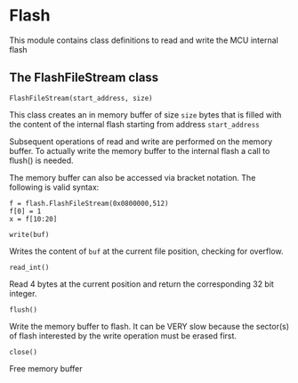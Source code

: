 # Flash

This module contains class definitions to read and write the MCU internal flash

## The FlashFileStream class


`FlashFileStream(start_address, size)`

This class creates an in memory buffer of size ```size``` bytes that is filled with the content
of the internal flash starting from address ```start_address```

Subsequent operations of read and write are performed on the memory buffer. To actually write the memory buffer
to the internal flash a call to flush() is needed.

The memory buffer can also be accessed via bracket notation. The following is valid syntax:

```
f = flash.FlashFileStream(0x0800000,512)
f[0] = 1
x = f[10:20]
```


`write(buf)`

Writes the content of ```buf``` at the current file position, checking for overflow.


`read_int()`

Read 4 bytes at the current position and return the corresponding 32 bit integer.


`flush()`

Write the memory buffer to flash. It can be VERY slow because the sector(s) of flash interested by the write operation must be erased first.


`close()`

Free memory buffer
<!--stackedit_data:
eyJoaXN0b3J5IjpbLTg5OTM5MzI5Nl19
-->